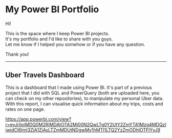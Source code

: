 # My Power BI Portfolio

Hi!  

This is the space where I keep Power BI projects.  
It's my portfolio and I'd like to share with you guys.  
Let me know if I helped you somehow or if you have any question.  
  
Thank you!

-----

## Uber Travels Dashboard

This is a dashboard that I made using Power BI. It's part of a previous project that I did with SQL and PowerQuery (both are uploaded here, you can check on my other repositories), to manipulate my personal Uber data. With this report, I can visualise quick information about my trips, costs and rates on one page.

https://app.powerbi.com/view?r=eyJrIjoiMDQ0M2RiMDAtOTA2Mi00N2QwLTg0Y2UtY2ZmYTA1Mzg4MDQzIiwidCI6ImI3ZjA1ZjAyLTZmMDUtNDgwMy1hMTI1LTQ2YzZmODhlOTFlYyJ9
